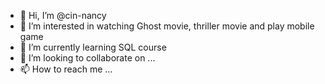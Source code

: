 - 👋 Hi, I’m @cin-nancy
- 👀 I’m interested in watching Ghost movie, thriller movie and play mobile game
- 🌱 I’m currently learning SQL course
- 💞️ I’m looking to collaborate on ...
- 📫 How to reach me ...

<!---
cin-nancy/cin-nancy is a ✨ special ✨ repository because its `README.md` (this file) appears on your GitHub profile.
You can click the Preview link to take a look at your changes.
--->
